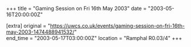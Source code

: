 +++
title = "Gaming Session on Fri 16th May 2003"
date = "2003-05-16T20:00:00Z"

[extra]
original = "https://uwcs.co.uk/events/gaming-session-on-fri-16th-may-2003-1474488941532/"    
end_time = "2003-05-17T03:00:00Z"
location = "Ramphal R0.03/4"
+++



